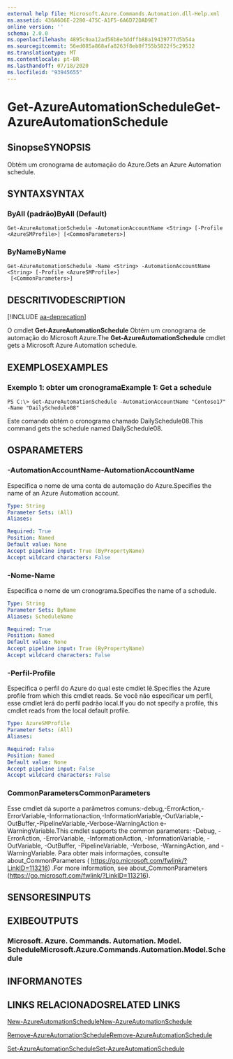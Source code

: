 ```yaml
---
external help file: Microsoft.Azure.Commands.Automation.dll-Help.xml
ms.assetid: 436A6D6E-2280-475C-A1F5-6A6D72DAD9E7
online version: ''
schema: 2.0.0
ms.openlocfilehash: 4895c9aa12ad56b8e3ddffb88a19439777d5b54a
ms.sourcegitcommit: 56ed085a868afa8263f8eb0f755b5822f5c29532
ms.translationtype: MT
ms.contentlocale: pt-BR
ms.lasthandoff: 07/18/2020
ms.locfileid: "93945655"
---
```

# <span data-ttu-id="caa67-101">Get-AzureAutomationSchedule</span><span class="sxs-lookup"><span data-stu-id="caa67-101">Get-AzureAutomationSchedule</span></span>

## <span data-ttu-id="caa67-102">Sinopse</span><span class="sxs-lookup"><span data-stu-id="caa67-102">SYNOPSIS</span></span>

<span data-ttu-id="caa67-103">Obtém um cronograma de automação do Azure.</span><span class="sxs-lookup"><span data-stu-id="caa67-103">Gets an Azure Automation schedule.</span></span>

## <span data-ttu-id="caa67-104">SYNTAX</span><span class="sxs-lookup"><span data-stu-id="caa67-104">SYNTAX</span></span>

### <span data-ttu-id="caa67-105">ByAll (padrão)</span><span class="sxs-lookup"><span data-stu-id="caa67-105">ByAll (Default)</span></span>
```
Get-AzureAutomationSchedule -AutomationAccountName <String> [-Profile <AzureSMProfile>] [<CommonParameters>]
```

### <span data-ttu-id="caa67-106">ByName</span><span class="sxs-lookup"><span data-stu-id="caa67-106">ByName</span></span>
```
Get-AzureAutomationSchedule -Name <String> -AutomationAccountName <String> [-Profile <AzureSMProfile>]
 [<CommonParameters>]
```

## <span data-ttu-id="caa67-107">DESCRITIVO</span><span class="sxs-lookup"><span data-stu-id="caa67-107">DESCRIPTION</span></span>

[!INCLUDE [aa-deprecation](../include/aa-deprecation.md)]

<span data-ttu-id="caa67-108">O cmdlet **Get-AzureAutomationSchedule** Obtém um cronograma de automação do Microsoft Azure.</span><span class="sxs-lookup"><span data-stu-id="caa67-108">The **Get-AzureAutomationSchedule** cmdlet gets a Microsoft Azure Automation schedule.</span></span>

## <span data-ttu-id="caa67-109">EXEMPLOS</span><span class="sxs-lookup"><span data-stu-id="caa67-109">EXAMPLES</span></span>

### <span data-ttu-id="caa67-110">Exemplo 1: obter um cronograma</span><span class="sxs-lookup"><span data-stu-id="caa67-110">Example 1: Get a schedule</span></span>
```
PS C:\> Get-AzureAutomationSchedule -AutomationAccountName "Contoso17" -Name "DailySchedule08"
```

<span data-ttu-id="caa67-111">Este comando obtém o cronograma chamado DailySchedule08.</span><span class="sxs-lookup"><span data-stu-id="caa67-111">This command gets the schedule named DailySchedule08.</span></span>

## <span data-ttu-id="caa67-112">OS</span><span class="sxs-lookup"><span data-stu-id="caa67-112">PARAMETERS</span></span>

### <span data-ttu-id="caa67-113">-AutomationAccountName</span><span class="sxs-lookup"><span data-stu-id="caa67-113">-AutomationAccountName</span></span>
<span data-ttu-id="caa67-114">Especifica o nome de uma conta de automação do Azure.</span><span class="sxs-lookup"><span data-stu-id="caa67-114">Specifies the name of an Azure Automation account.</span></span>

```yaml
Type: String
Parameter Sets: (All)
Aliases: 

Required: True
Position: Named
Default value: None
Accept pipeline input: True (ByPropertyName)
Accept wildcard characters: False
```

### <span data-ttu-id="caa67-115">-Nome</span><span class="sxs-lookup"><span data-stu-id="caa67-115">-Name</span></span>
<span data-ttu-id="caa67-116">Especifica o nome de um cronograma.</span><span class="sxs-lookup"><span data-stu-id="caa67-116">Specifies the name of a schedule.</span></span>

```yaml
Type: String
Parameter Sets: ByName
Aliases: ScheduleName

Required: True
Position: Named
Default value: None
Accept pipeline input: True (ByPropertyName)
Accept wildcard characters: False
```

### <span data-ttu-id="caa67-117">-Perfil</span><span class="sxs-lookup"><span data-stu-id="caa67-117">-Profile</span></span>
<span data-ttu-id="caa67-118">Especifica o perfil do Azure do qual este cmdlet lê.</span><span class="sxs-lookup"><span data-stu-id="caa67-118">Specifies the Azure profile from which this cmdlet reads.</span></span>
<span data-ttu-id="caa67-119">Se você não especificar um perfil, esse cmdlet lerá do perfil padrão local.</span><span class="sxs-lookup"><span data-stu-id="caa67-119">If you do not specify a profile, this cmdlet reads from the local default profile.</span></span>

```yaml
Type: AzureSMProfile
Parameter Sets: (All)
Aliases: 

Required: False
Position: Named
Default value: None
Accept pipeline input: False
Accept wildcard characters: False
```

### <span data-ttu-id="caa67-120">CommonParameters</span><span class="sxs-lookup"><span data-stu-id="caa67-120">CommonParameters</span></span>
<span data-ttu-id="caa67-121">Esse cmdlet dá suporte a parâmetros comuns:-debug,-ErrorAction,-ErrorVariable,-Informationaction,-InformationVariable,-OutVariable,-OutBuffer,-PipelineVariable,-Verbose-WarningAction e-WarningVariable.</span><span class="sxs-lookup"><span data-stu-id="caa67-121">This cmdlet supports the common parameters: -Debug, -ErrorAction, -ErrorVariable, -InformationAction, -InformationVariable, -OutVariable, -OutBuffer, -PipelineVariable, -Verbose, -WarningAction, and -WarningVariable.</span></span> <span data-ttu-id="caa67-122">Para obter mais informações, consulte about_CommonParameters ( https://go.microsoft.com/fwlink/?LinkID=113216) .</span><span class="sxs-lookup"><span data-stu-id="caa67-122">For more information, see about_CommonParameters (https://go.microsoft.com/fwlink/?LinkID=113216).</span></span>

## <span data-ttu-id="caa67-123">SENSORES</span><span class="sxs-lookup"><span data-stu-id="caa67-123">INPUTS</span></span>

## <span data-ttu-id="caa67-124">EXIBE</span><span class="sxs-lookup"><span data-stu-id="caa67-124">OUTPUTS</span></span>

### <span data-ttu-id="caa67-125">Microsoft. Azure. Commands. Automation. Model. Schedule</span><span class="sxs-lookup"><span data-stu-id="caa67-125">Microsoft.Azure.Commands.Automation.Model.Schedule</span></span>

## <span data-ttu-id="caa67-126">INFORMA</span><span class="sxs-lookup"><span data-stu-id="caa67-126">NOTES</span></span>

## <span data-ttu-id="caa67-127">LINKS RELACIONADOS</span><span class="sxs-lookup"><span data-stu-id="caa67-127">RELATED LINKS</span></span>

[<span data-ttu-id="caa67-128">New-AzureAutomationSchedule</span><span class="sxs-lookup"><span data-stu-id="caa67-128">New-AzureAutomationSchedule</span></span>](./New-AzureAutomationSchedule.md)

[<span data-ttu-id="caa67-129">Remove-AzureAutomationSchedule</span><span class="sxs-lookup"><span data-stu-id="caa67-129">Remove-AzureAutomationSchedule</span></span>](./Remove-AzureAutomationSchedule.md)

[<span data-ttu-id="caa67-130">Set-AzureAutomationSchedule</span><span class="sxs-lookup"><span data-stu-id="caa67-130">Set-AzureAutomationSchedule</span></span>](./Set-AzureAutomationSchedule.md)



